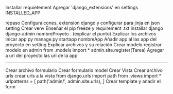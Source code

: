 Installar requietement
Agregar 'django_extensions' en settings INSTALLED_APP

repaso
Configuraicones, extension django y configurar para jinja en json setting
Crear venv
Enseñar el pip freeze y requirement .txt
installar django django-admin nombreProyeto . (explicar el punto)
Explicar los archivos
Inicar app py manage.py startapp nombreApp
Añadir app al las app del proyecto en setting
Explicar archivos y su relación
Crear modelo
registrar modelo en admin
    from .models import *
    admin.site.register(Tarea)
Agregar a url del proyecto las url de la app
____________________________________
Crear archivo formulario
Crear formulario model
Crear Vista
Crear archivo urls
crear urls a la vista
    from django.urls import path
    from .views import *
    urlpatterns = [
         path('admin/', admin.site.urls),
    ]
Crear template y anadir el form
